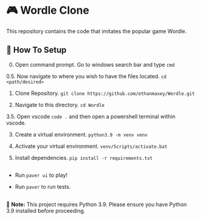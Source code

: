 # 🎮 Wordle Clone

This repository contains the code that imitates the popular game Wordle.

## 🚀 How To Setup

0.  Open command prompt. Go to windows search bar and type ```cmd```

0.5. Now navigate to where you wish to have the files located. ```cd <path/desired>```

1.  Clone Repository. ```git clone https://github.com/ethanmaxey/Wordle.git```

2.  Navigate to this directory. ```cd Wordle```

3.5. Open vscode ```code .``` and then open a powershell terminal within vscode.

3.  Create a virtual environment. ```python3.9 -m venv venv```

4.  Activate your virtual environment. ```venv/Scripts/activate.bat```

5.  Install dependencies. ```pip install -r requirements.txt```

##
    
-   Run ```paver ui``` to play!

-   Run ```paver``` to run tests.

##

📝 **Note:** This project requires Python 3.9. Please ensure you have Python 3.9 installed before proceeding.
